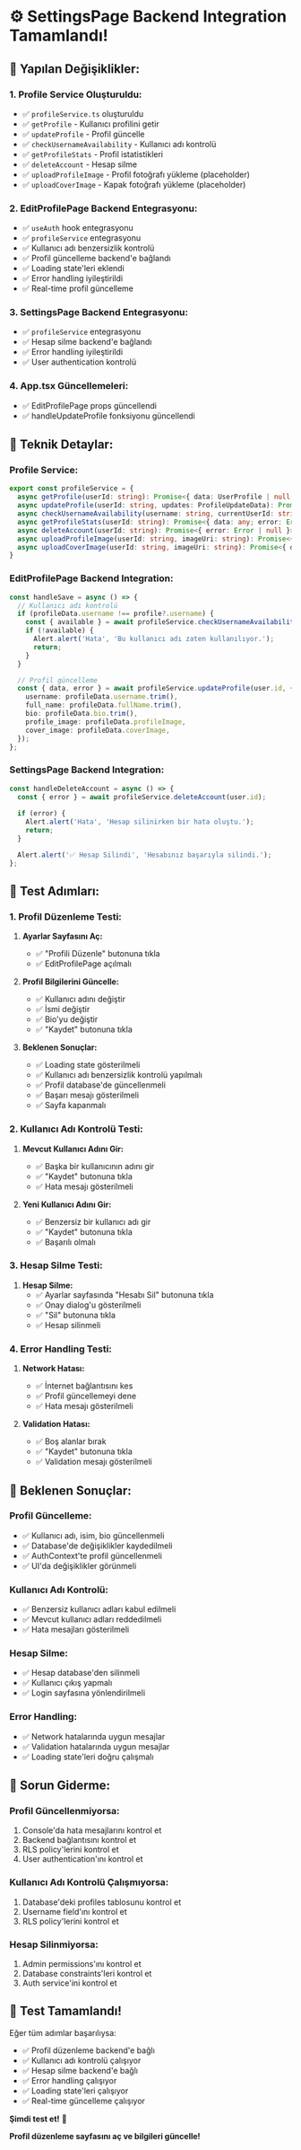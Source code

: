 # ⚙️ SettingsPage Backend Integration Tamamlandı!

## 🎯 Yapılan Değişiklikler:

### **1. Profile Service Oluşturuldu:**
- ✅ `profileService.ts` oluşturuldu
- ✅ `getProfile` - Kullanıcı profilini getir
- ✅ `updateProfile` - Profil güncelle
- ✅ `checkUsernameAvailability` - Kullanıcı adı kontrolü
- ✅ `getProfileStats` - Profil istatistikleri
- ✅ `deleteAccount` - Hesap silme
- ✅ `uploadProfileImage` - Profil fotoğrafı yükleme (placeholder)
- ✅ `uploadCoverImage` - Kapak fotoğrafı yükleme (placeholder)

### **2. EditProfilePage Backend Entegrasyonu:**
- ✅ `useAuth` hook entegrasyonu
- ✅ `profileService` entegrasyonu
- ✅ Kullanıcı adı benzersizlik kontrolü
- ✅ Profil güncelleme backend'e bağlandı
- ✅ Loading state'leri eklendi
- ✅ Error handling iyileştirildi
- ✅ Real-time profil güncelleme

### **3. SettingsPage Backend Entegrasyonu:**
- ✅ `profileService` entegrasyonu
- ✅ Hesap silme backend'e bağlandı
- ✅ Error handling iyileştirildi
- ✅ User authentication kontrolü

### **4. App.tsx Güncellemeleri:**
- ✅ EditProfilePage props güncellendi
- ✅ handleUpdateProfile fonksiyonu güncellendi

## 🔧 Teknik Detaylar:

### **Profile Service:**
```typescript
export const profileService = {
  async getProfile(userId: string): Promise<{ data: UserProfile | null; error: Error | null }>
  async updateProfile(userId: string, updates: ProfileUpdateData): Promise<{ data: UserProfile | null; error: Error | null }>
  async checkUsernameAvailability(username: string, currentUserId: string): Promise<{ available: boolean; error: Error | null }>
  async getProfileStats(userId: string): Promise<{ data: any; error: Error | null }>
  async deleteAccount(userId: string): Promise<{ error: Error | null }>
  async uploadProfileImage(userId: string, imageUri: string): Promise<{ data: string | null; error: Error | null }>
  async uploadCoverImage(userId: string, imageUri: string): Promise<{ data: string | null; error: Error | null }>
}
```

### **EditProfilePage Backend Integration:**
```typescript
const handleSave = async () => {
  // Kullanıcı adı kontrolü
  if (profileData.username !== profile?.username) {
    const { available } = await profileService.checkUsernameAvailability(profileData.username, user.id);
    if (!available) {
      Alert.alert('Hata', 'Bu kullanıcı adı zaten kullanılıyor.');
      return;
    }
  }

  // Profil güncelleme
  const { data, error } = await profileService.updateProfile(user.id, {
    username: profileData.username.trim(),
    full_name: profileData.fullName.trim(),
    bio: profileData.bio.trim(),
    profile_image: profileData.profileImage,
    cover_image: profileData.coverImage,
  });
};
```

### **SettingsPage Backend Integration:**
```typescript
const handleDeleteAccount = async () => {
  const { error } = await profileService.deleteAccount(user.id);
  
  if (error) {
    Alert.alert('Hata', 'Hesap silinirken bir hata oluştu.');
    return;
  }

  Alert.alert('✅ Hesap Silindi', 'Hesabınız başarıyla silindi.');
};
```

## 🚀 Test Adımları:

### **1. Profil Düzenleme Testi:**

1. **Ayarlar Sayfasını Aç:**
   - ✅ "Profili Düzenle" butonuna tıkla
   - ✅ EditProfilePage açılmalı

2. **Profil Bilgilerini Güncelle:**
   - ✅ Kullanıcı adını değiştir
   - ✅ İsmi değiştir
   - ✅ Bio'yu değiştir
   - ✅ "Kaydet" butonuna tıkla

3. **Beklenen Sonuçlar:**
   - ✅ Loading state gösterilmeli
   - ✅ Kullanıcı adı benzersizlik kontrolü yapılmalı
   - ✅ Profil database'de güncellenmeli
   - ✅ Başarı mesajı gösterilmeli
   - ✅ Sayfa kapanmalı

### **2. Kullanıcı Adı Kontrolü Testi:**

1. **Mevcut Kullanıcı Adını Gir:**
   - ✅ Başka bir kullanıcının adını gir
   - ✅ "Kaydet" butonuna tıkla
   - ✅ Hata mesajı gösterilmeli

2. **Yeni Kullanıcı Adını Gir:**
   - ✅ Benzersiz bir kullanıcı adı gir
   - ✅ "Kaydet" butonuna tıkla
   - ✅ Başarılı olmalı

### **3. Hesap Silme Testi:**

1. **Hesap Silme:**
   - ✅ Ayarlar sayfasında "Hesabı Sil" butonuna tıkla
   - ✅ Onay dialog'u gösterilmeli
   - ✅ "Sil" butonuna tıkla
   - ✅ Hesap silinmeli

### **4. Error Handling Testi:**

1. **Network Hatası:**
   - ✅ İnternet bağlantısını kes
   - ✅ Profil güncellemeyi dene
   - ✅ Hata mesajı gösterilmeli

2. **Validation Hatası:**
   - ✅ Boş alanlar bırak
   - ✅ "Kaydet" butonuna tıkla
   - ✅ Validation mesajı gösterilmeli

## 🎯 Beklenen Sonuçlar:

### **Profil Güncelleme:**
- ✅ Kullanıcı adı, isim, bio güncellenmeli
- ✅ Database'de değişiklikler kaydedilmeli
- ✅ AuthContext'te profil güncellenmeli
- ✅ UI'da değişiklikler görünmeli

### **Kullanıcı Adı Kontrolü:**
- ✅ Benzersiz kullanıcı adları kabul edilmeli
- ✅ Mevcut kullanıcı adları reddedilmeli
- ✅ Hata mesajları gösterilmeli

### **Hesap Silme:**
- ✅ Hesap database'den silinmeli
- ✅ Kullanıcı çıkış yapmalı
- ✅ Login sayfasına yönlendirilmeli

### **Error Handling:**
- ✅ Network hatalarında uygun mesajlar
- ✅ Validation hatalarında uygun mesajlar
- ✅ Loading state'leri doğru çalışmalı

## 🔧 Sorun Giderme:

### **Profil Güncellenmiyorsa:**
1. Console'da hata mesajlarını kontrol et
2. Backend bağlantısını kontrol et
3. RLS policy'lerini kontrol et
4. User authentication'ını kontrol et

### **Kullanıcı Adı Kontrolü Çalışmıyorsa:**
1. Database'deki profiles tablosunu kontrol et
2. Username field'ını kontrol et
3. RLS policy'lerini kontrol et

### **Hesap Silinmiyorsa:**
1. Admin permissions'ını kontrol et
2. Database constraints'leri kontrol et
3. Auth service'ini kontrol et

## 🎉 Test Tamamlandı!

Eğer tüm adımlar başarılıysa:
- ✅ Profil düzenleme backend'e bağlı
- ✅ Kullanıcı adı kontrolü çalışıyor
- ✅ Hesap silme backend'e bağlı
- ✅ Error handling çalışıyor
- ✅ Loading state'leri çalışıyor
- ✅ Real-time güncelleme çalışıyor

**Şimdi test et!** 🚀

**Profil düzenleme sayfasını aç ve bilgileri güncelle!**

